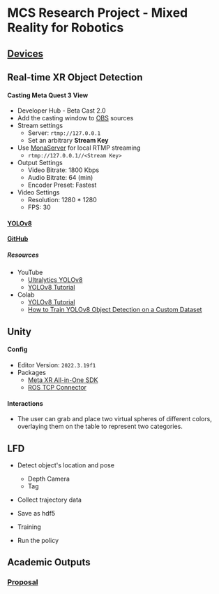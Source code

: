 # MCS Research Project - Mixed Reality for Robotics



## [Devices](docs/devices.md)



## Real-time XR Object Detection

#### **Casting Meta Quest 3 View**

- Developer Hub - Beta Cast 2.0
- Add the casting window to [OBS](https://obsproject.com/) sources
- Stream settings
  - Server: `rtmp://127.0.0.1`
  - Set an arbitrary **Stream Key**
- Use [MonaServer](https://www.monaserver.ovh/) for local RTMP streaming
  - `rtmp://127.0.0.1//<Stream Key>`
- Output Settings
  - Video Bitrate: 1800 Kbps
  - Audio Bitrate: 64 (min)
  - Encoder Preset: Fastest
- Video Settings
  - Resolution: 1280 * 1280
  - FPS: 30



#### [YOLOv8](https://docs.ultralytics.com/)

[**GitHub**](https://github.com/ultralytics/ultralytics)

##### Resources

- YouTube
  - [Ultralytics YOLOv8](https://www.youtube.com/playlist?list=PL1FZnkj4ad1PFJTjW4mWpHZhzgJinkNV0)
  - [YOLOv8 Tutorial](https://www.youtube.com/playlist?list=PLZCA39VpuaZZ1cjH4vEIdXIb0dCpZs3Y5)
- Colab
  - [YOLOv8 Tutorial](https://colab.research.google.com/github/ultralytics/ultralytics/blob/main/examples/tutorial.ipynb#scrollTo=ZY2VXXXu74w5)
  - [How to Train YOLOv8 Object Detection on a Custom Dataset](https://colab.research.google.com/github/roboflow-ai/notebooks/blob/main/notebooks/train-yolov8-object-detection-on-custom-dataset.ipynb)





## Unity

#### Config

- Editor Version: `2022.3.19f1`
- Packages
  - [Meta XR All-in-One SDK](https://assetstore.unity.com/packages/tools/integration/meta-xr-all-in-one-sdk-269657)
  - [ROS TCP Connector](https://github.com/Unity-Technologies/ROS-TCP-Connector)



#### Interactions

- The user can grab and place two virtual spheres of different colors, overlaying them on the table to represent two categories.





## LFD

* Detect object's location and pose
  * Depth Camera
  * Tag
* Collect trajectory data
* Save as hdf5
* Training

* Run the policy





## Academic Outputs

### [Proposal](docs/proposal.pdf)

